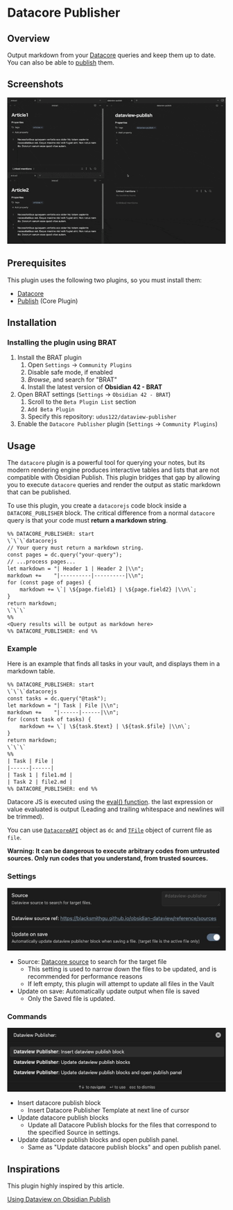 # Datacore Publisher

## Overview

Output markdown from your [Datacore](https://github.com/blacksmithgu/datacore) queries and keep them up to date.
You can also be able to [publish](https://obsidian.md/publish) them.

## Screenshots

![screenshot](assets/demo.gif)

## Prerequisites

This plugin uses the following two plugins, so you must install them:

- [Datacore](https://github.com/blacksmithgu/datacore)
- [Publish](https://obsidian.md/publish) (Core Plugin)

## Installation

### Installing the plugin using BRAT

1. Install the BRAT plugin
    1. Open `Settings` -> `Community Plugins`
    2. Disable safe mode, if enabled
    3. *Browse*, and search for "BRAT" 
    4. Install the latest version of **Obsidian 42 - BRAT**
2. Open BRAT settings (`Settings` -> `Obsidian 42 - BRAT`)
    1. Scroll to the `Beta Plugin List` section
    2. `Add Beta Plugin`
    3. Specify this repository: `udus122/dataview-publisher`
3. Enable the `Datacore Publisher` plugin (`Settings` -> `Community Plugins`)

## Usage

The `datacore` plugin is a powerful tool for querying your notes, but its modern rendering engine produces interactive tables and lists that are not compatible with Obsidian Publish. This plugin bridges that gap by allowing you to execute `datacore` queries and render the output as static markdown that can be published.

To use this plugin, you create a `datacorejs` code block inside a `DATACORE_PUBLISHER` block. The critical difference from a normal `datacore` query is that your code must **return a markdown string**.

````
%% DATACORE_PUBLISHER: start
\`\`\`datacorejs
// Your query must return a markdown string.
const pages = dc.query("your-query");
// ...process pages...
let markdown = "| Header 1 | Header 2 |\\n";
markdown +=    "|----------|----------|\\n";
for (const page of pages) {
    markdown += \`| \${page.field1} | \${page.field2} |\\n\`;
}
return markdown;
\`\`\`
%%
<Query results will be output as markdown here>
%% DATACORE_PUBLISHER: end %%
````

### Example

Here is an example that finds all tasks in your vault, and displays them in a markdown table.

````
%% DATACORE_PUBLISHER: start
\`\`\`datacorejs
const tasks = dc.query("@task");
let markdown = "| Task | File |\\n";
markdown +=    "|------|------|\\n";
for (const task of tasks) {
    markdown += \`| \${task.$text} | \${task.$file} |\\n\`;
}
return markdown;
\`\`\`
%%
| Task | File |
|------|------|
| Task 1 | file1.md |
| Task 2 | file2.md |
%% DATACORE_PUBLISHER: end %%
````

Datacore JS is executed using the [eval() function](https://developer.mozilla.org/en-US/docs/Web/JavaScript/Reference/Global_Objects/eval). the last expression or value evaluated is output (Leading and trailing whitespace and newlines will be trimmed).

You can use [`DatacoreAPI`](https://github.com/blacksmithgu/datacore) object as `dc` and [`TFile`](https://docs.obsidian.md/Reference/TypeScript+API/TFile) object of current file as `file`.

**Warning: It can be dangerous to execute arbitrary codes from untrusted sources. Only run codes that you understand, from trusted sources.**

### Settings

![settings_screenshot](assets/settings.jpg)

- Source: [Datacore source](https://blacksmithgu.github.io/datacore/) to search for the target file
  - This setting is used to narrow down the files to be updated, and is recommended for performance reasons
  - If left empty, this plugin will attempt to update all files in the Vault
- Update on save: Automatically update output when file is saved
  - Only the Saved file is updated.

### Commands

![commands_screenshot](assets/commands.jpg)

- Insert datacore publish block
  - Insert Datacore Publisher Template at next line of cursor
- Update datacore publish blocks
  - Update all Datacore Publish blocks for the files that correspond to the specified Source in settings.
- Update datacore publish blocks and open publish panel.
  - Same as "Update datacore publish blocks" and open publish panel.

## Inspirations

This plugin highly inspired by this article.

[Using Dataview on Obsidian Publish](https://joschua.io/posts/2023/09/01/obsidian-publish-dataview)
